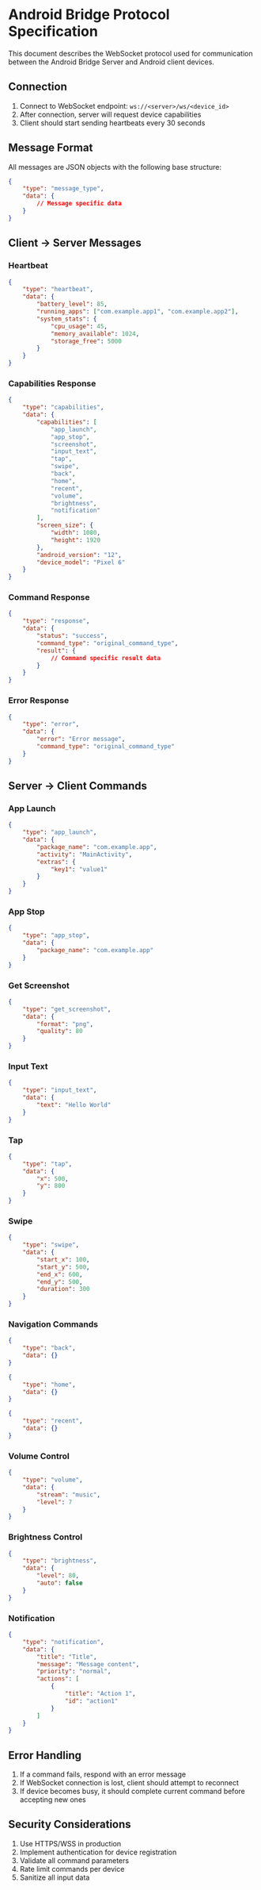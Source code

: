 # Android Bridge Protocol Specification

This document describes the WebSocket protocol used for communication between the Android Bridge Server and Android client devices.

## Connection

1. Connect to WebSocket endpoint: `ws://<server>/ws/<device_id>`
2. After connection, server will request device capabilities
3. Client should start sending heartbeats every 30 seconds

## Message Format

All messages are JSON objects with the following base structure:
```json
{
    "type": "message_type",
    "data": {
        // Message specific data
    }
}
```

## Client -> Server Messages

### Heartbeat
```json
{
    "type": "heartbeat",
    "data": {
        "battery_level": 85,
        "running_apps": ["com.example.app1", "com.example.app2"],
        "system_stats": {
            "cpu_usage": 45,
            "memory_available": 1024,
            "storage_free": 5000
        }
    }
}
```

### Capabilities Response
```json
{
    "type": "capabilities",
    "data": {
        "capabilities": [
            "app_launch",
            "app_stop",
            "screenshot",
            "input_text",
            "tap",
            "swipe",
            "back",
            "home",
            "recent",
            "volume",
            "brightness",
            "notification"
        ],
        "screen_size": {
            "width": 1080,
            "height": 1920
        },
        "android_version": "12",
        "device_model": "Pixel 6"
    }
}
```

### Command Response
```json
{
    "type": "response",
    "data": {
        "status": "success",
        "command_type": "original_command_type",
        "result": {
            // Command specific result data
        }
    }
}
```

### Error Response
```json
{
    "type": "error",
    "data": {
        "error": "Error message",
        "command_type": "original_command_type"
    }
}
```

## Server -> Client Commands

### App Launch
```json
{
    "type": "app_launch",
    "data": {
        "package_name": "com.example.app",
        "activity": "MainActivity",
        "extras": {
            "key1": "value1"
        }
    }
}
```

### App Stop
```json
{
    "type": "app_stop",
    "data": {
        "package_name": "com.example.app"
    }
}
```

### Get Screenshot
```json
{
    "type": "get_screenshot",
    "data": {
        "format": "png",
        "quality": 80
    }
}
```

### Input Text
```json
{
    "type": "input_text",
    "data": {
        "text": "Hello World"
    }
}
```

### Tap
```json
{
    "type": "tap",
    "data": {
        "x": 500,
        "y": 800
    }
}
```

### Swipe
```json
{
    "type": "swipe",
    "data": {
        "start_x": 100,
        "start_y": 500,
        "end_x": 600,
        "end_y": 500,
        "duration": 300
    }
}
```

### Navigation Commands
```json
{
    "type": "back",
    "data": {}
}
```
```json
{
    "type": "home",
    "data": {}
}
```
```json
{
    "type": "recent",
    "data": {}
}
```

### Volume Control
```json
{
    "type": "volume",
    "data": {
        "stream": "music",
        "level": 7
    }
}
```

### Brightness Control
```json
{
    "type": "brightness",
    "data": {
        "level": 80,
        "auto": false
    }
}
```

### Notification
```json
{
    "type": "notification",
    "data": {
        "title": "Title",
        "message": "Message content",
        "priority": "normal",
        "actions": [
            {
                "title": "Action 1",
                "id": "action1"
            }
        ]
    }
}
```

## Error Handling

1. If a command fails, respond with an error message
2. If WebSocket connection is lost, client should attempt to reconnect
3. If device becomes busy, it should complete current command before accepting new ones

## Security Considerations

1. Use HTTPS/WSS in production
2. Implement authentication for device registration
3. Validate all command parameters
4. Rate limit commands per device
5. Sanitize all input data 